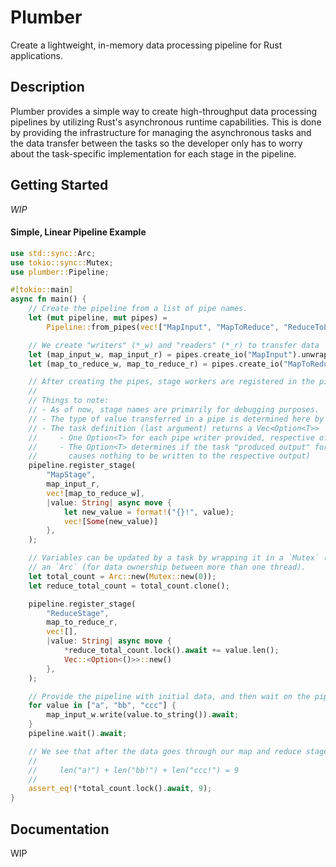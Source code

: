 # Plumber

Create a lightweight, in-memory data processing pipeline for Rust applications.

## Description

Plumber provides a simple way to create high-throughput data processing pipelines by utilizing Rust's
asynchronous runtime capabilities. This is done by providing the infrastructure for managing the asynchronous
tasks and the data transfer between the tasks so the developer only has to worry about the task-specific
implementation for each stage in the pipeline.

## Getting Started

_WIP_

#### Simple, Linear Pipeline Example

```rust
use std::sync::Arc;
use tokio::sync::Mutex;
use plumber::Pipeline;

#[tokio::main]
async fn main() {
    // Create the pipeline from a list of pipe names.
    let (mut pipeline, mut pipes) =
        Pipeline::from_pipes(vec!["MapInput", "MapToReduce", "ReduceToLog"]);

    // We create "writers" (*_w) and "readers" (*_r) to transfer data
    let (map_input_w, map_input_r) = pipes.create_io("MapInput").unwrap();
    let (map_to_reduce_w, map_to_reduce_r) = pipes.create_io("MapToReduce").unwrap();

    // After creating the pipes, stage workers are registered in the pipeline.
    //
    // Things to note:
    // - As of now, stage names are primarily for debugging purposes.
    // - The type of value transferred in a pipe is determined here by the explicit type `|value: String|`
    // - The task definition (last argument) returns a Vec<Option<T>>
    //     - One Option<T> for each pipe writer provided, respective of the order specified
    //     - The Option<T> determines if the task "produced output" for that pipe (i.e. Providing `None`
    //       causes nothing to be written to the respective output)
    pipeline.register_stage(
        "MapStage",
        map_input_r,
        vec![map_to_reduce_w],
        |value: String| async move {
            let new_value = format!("{}!", value);
            vec![Some(new_value)]
        },
    );

    // Variables can be updated by a task by wrapping it in a `Mutex` (to make it mutable) and then in
    // an `Arc` (for data ownership between more than one thread).
    let total_count = Arc::new(Mutex::new(0));
    let reduce_total_count = total_count.clone();

    pipeline.register_stage(
        "ReduceStage",
        map_to_reduce_r,
        vec![],
        |value: String| async move {
            *reduce_total_count.lock().await += value.len();
            Vec::<Option<()>>::new()
        },
    );

    // Provide the pipeline with initial data, and then wait on the pipeline to complete.
    for value in ["a", "bb", "ccc"] {
        map_input_w.write(value.to_string()).await;
    }
    pipeline.wait().await;

    // We see that after the data goes through our map and reduce stages, we effectively get this:
    //
    //     len("a!") + len("bb!") + len("ccc!") = 9
    //
    assert_eq!(*total_count.lock().await, 9);
}
```

## Documentation

WIP
